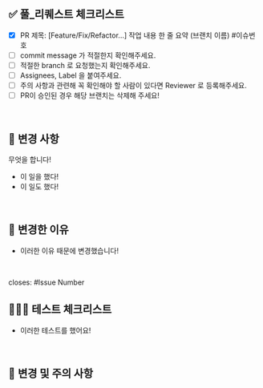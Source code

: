 ## ✅ 풀\_리퀘스트 체크리스트

<!--
하나씩 확인 후 체크박스에 표시해주세요.
-->

- [x] PR 제목: [Feature/Fix/Refactor...] 작업 내용 한 줄 요약 (브랜치 이름) #이슈번호
- [ ] commit message 가 적절한지 확인해주세요.
- [ ] 적절한 branch 로 요청했는지 확인해주세요.
- [ ] Assignees, Label 을 붙여주세요.
- [ ] 주의 사항과 관련해 꼭 확인해야 할 사람이 있다면 Reviewer 로 등록해주세요.
- [ ] PR이 승인된 경우 해당 브랜치는 삭제해 주세요!

<br/>

## 🔄 변경 사항

<!-- 해당 pr에서 작업한 내역을 적어주세요. 처음엔 간단하게 요약, list 형식으로 세부사항 작성 -->

무엇을 합니다!

- 이 일을 했다!
- 이 일도 했다!

<br/>

## 📎 변경한 이유

- 이러한 이유 때문에 변경했습니다!

<br/>

<!-- 관련되어있는 Issue Number 를 작성하세요! 해당 이슈를 이곳에 적으면 pr merge 이후 해당 이슈는 자동으로 close 됩니다. -->

closes: #Issue Number

## 👨🏻‍💻 테스트 체크리스트

<!-- 테스트 사항이 있다면 작성해 주세요! -->

- 이러한 테스트를 했어요!

<br/>

## 📌 변경 및 주의 사항

<!--
변경사항 및 주의 사항이 있다면 적어주세요.
주의 사항과 관련해 꼭 확인해야 할 사람이 있다면 리뷰어로 등록해주세요. (다른 사람이 작성한 코드 수정 등)
코드 리뷰 시 더 꼼꼼하게 확인 받고 싶은 부분이 있다면 적어주세요.
-->

<br/>
